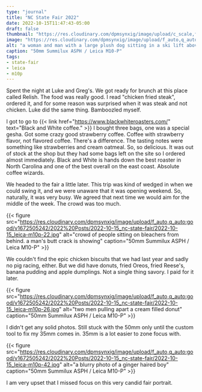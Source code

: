 ```yaml
---
type: "journal"
title: "NC State Fair 2022"
date: 2022-10-15T11:47:43-05:00
draft: false
thumbnail: "https://res.cloudinary.com/dpmsynxig/image/upload/c_scale,f_auto,q_auto:good,w_740/v1672505242/2022%20Posts/2022-10-15_nc-state-fair/2022-10-15_leica-m10p-60.jpg"
image: "https://res.cloudinary.com/dpmsynxig/image/upload/f_auto,q_auto:good/v1672505242/2022%20Posts/2022-10-15_nc-state-fair/2022-10-15_leica-m10p-60.jpg"
alt: "a woman and man with a large plush dog sitting in a ski lift above fair grounds at night"
caption: "50mm Summilux ASPH / Leica M10-P"
tags:
- state-fair
- leica
- m10p
---
```


Spent the night at Luke and Greg's. We got ready for brunch at this place called Relish. The food was really good. I read "chicken fried steak", ordered it, and for some reason was surprised when it was steak and not chicken. Luke did the same thing. Bamboozled myself.

I got to go to {{< link href="https://www.blackwhiteroasters.com/" text="Black and White coffee." >}} I bought three bags, one was a special gesha. Got some crazy good strawberry coffee. Coffee with strawberry flavor, not flavored coffee. There's a difference. The tasting notes were something like strawberries and cream oatmeal. So, so delicious. It was out of stock at the shop but they had some bags left on the site so I ordered almost immediately. Black and White is hands down the best roaster in North Carolina and one of the best overall on the east coast. Absolute coffee wizards.

We headed to the fair a little later. This trip was kind of wedged in when we could swing it, and we were unaware that it was opening weekend. So, naturally, it was very busy. We agreed that next time we would aim for the middle of the week. The crowd was too much. 

{{< figure src="https://res.cloudinary.com/dpmsynxig/image/upload/f_auto,q_auto:good/v1672505242/2022%20Posts/2022-10-15_nc-state-fair/2022-10-15_leica-m10p-22.jpg" alt="crowd of people sitting on bleachers from behind. a man's butt crack is showing" caption="50mm Summilux ASPH / Leica M10-P" >}}

We couldn't find the epic chicken biscuits that we had last year and sadly no pig racing, either. But we did have donuts, fried Oreos, fried Reese's, banana pudding and apple dumplings. Not a single thing savory. I paid for it later.

{{< figure src="https://res.cloudinary.com/dpmsynxig/image/upload/f_auto,q_auto:good/v1672505242/2022%20Posts/2022-10-15_nc-state-fair/2022-10-15_leica-m10p-26.jpg" alt="two men pulling apart a cream filled donut" caption="50mm Summilux ASPH / Leica M10-P" >}}

I didn't get any solid photos. Still stuck with the 50mm only until the custom tool to fix my 35mm comes in. 35mm is a lot easier to zone focus with.

{{< figure src="https://res.cloudinary.com/dpmsynxig/image/upload/f_auto,q_auto:good/v1672505242/2022%20Posts/2022-10-15_nc-state-fair/2022-10-15_leica-m10p-42.jpg" alt="a blurry photo of a ginger haired boy" caption="50mm Summilux ASPH / Leica M10-P" >}}

I am very upset that I missed focus on this very candid fair portrait.
